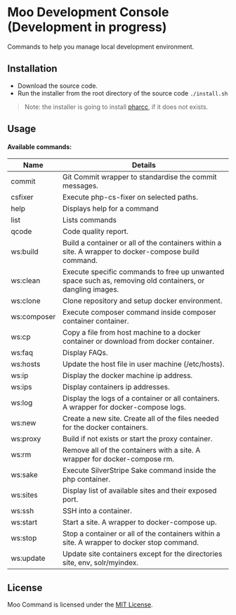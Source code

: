 # Moo Development Console (Development in progress)

Commands to help you manage local development environment.

Installation
--------------------

- Download the source code.
- Run the installer from the root directory of the source code `./install.sh`

> Note: the installer is going to install [pharcc](https://github.com/cbednarski/pharcc/releases/download/v0.2.3/pharcc.phar), if it does not exists.

Usage
--------

#### Available commands: 
Name | Details
------------ | -------------
  commit       |Git Commit wrapper to standardise the commit messages.
  csfixer      |Execute php-cs-fixer on selected paths.
  help         |Displays help for a command
  list         |Lists commands
  qcode        |Code quality report.
  ws:build     |Build a container or all of the containers within a site. A wrapper to docker-compose build command.
  ws:clean     |Execute specific commands to free up unwanted space such as, removing old containers, or dangling images.
  ws:clone     |Clone repository and setup docker environment.
  ws:composer  |Execute composer command inside composer container container.
  ws:cp        |Copy a file from host machine to a docker container or download from docker container.
  ws:faq       |Display FAQs.
  ws:hosts     |Update the host file in user machine (/etc/hosts).
  ws:ip        |Display the docker machine ip address.
  ws:ips       |Display containers ip addresses.
  ws:log       |Display the logs of a container or all containers. A wrapper for docker-compose logs.
  ws:new       |Create a new site. Create all of the files needed for the docker containers.
  ws:proxy     |Build if not exists or start the proxy container.
  ws:rm        |Remove all of the containers with a site. A wrapper for docker-compose rm.
  ws:sake      |Execute SilverStripe Sake command inside the php container.
  ws:sites     |Display list of available sites and their exposed port.
  ws:ssh       |SSH into a container.
  ws:start     |Start a site. A wrapper to docker-compose up.
  ws:stop      |Stop a container or all of the containers within a site. A wrapper to docker stop command.
  ws:update    |Update site containers except for the directories site, env, solr/myindex.

License
-------

Moo Command is licensed under the [MIT License](LICENSE.md).
